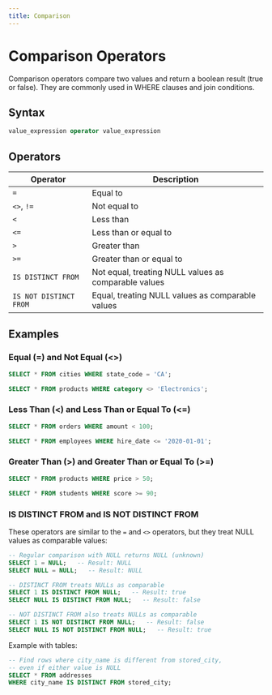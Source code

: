 ```yaml
---
title: Comparison
---
```


# Comparison Operators

Comparison operators compare two values and return a boolean result (true or
false). They are commonly used in WHERE clauses and join conditions.

## Syntax

```sql
value_expression operator value_expression
```

## Operators

| Operator               | Description                                          |
|------------------------|------------------------------------------------------|
| `=`                    | Equal to                                             |
| `<>`, `!=`             | Not equal to                                         |
| `<`                    | Less than                                            |
| `<=`                   | Less than or equal to                                |
| `>`                    | Greater than                                         |
| `>=`                   | Greater than or equal to                             |
| `IS DISTINCT FROM`     | Not equal, treating NULL values as comparable values |
| `IS NOT DISTINCT FROM` | Equal, treating NULL values as comparable values     |

## Examples

### Equal (=) and Not Equal (<>)

```sql
SELECT * FROM cities WHERE state_code = 'CA';

SELECT * FROM products WHERE category <> 'Electronics';
```

### Less Than (<) and Less Than or Equal To (<=)

```sql
SELECT * FROM orders WHERE amount < 100;

SELECT * FROM employees WHERE hire_date <= '2020-01-01';
```

### Greater Than (>) and Greater Than or Equal To (>=)

```sql
SELECT * FROM products WHERE price > 50;

SELECT * FROM students WHERE score >= 90;
```

### IS DISTINCT FROM and IS NOT DISTINCT FROM

These operators are similar to the `=` and `<>` operators, but they treat NULL
values as comparable values:

```sql
-- Regular comparison with NULL returns NULL (unknown)
SELECT 1 = NULL;   -- Result: NULL
SELECT NULL = NULL;   -- Result: NULL

-- DISTINCT FROM treats NULLs as comparable
SELECT 1 IS DISTINCT FROM NULL;   -- Result: true
SELECT NULL IS DISTINCT FROM NULL;   -- Result: false

-- NOT DISTINCT FROM also treats NULLs as comparable
SELECT 1 IS NOT DISTINCT FROM NULL;   -- Result: false
SELECT NULL IS NOT DISTINCT FROM NULL;   -- Result: true
```

Example with tables:

```sql
-- Find rows where city_name is different from stored_city,
-- even if either value is NULL
SELECT * FROM addresses
WHERE city_name IS DISTINCT FROM stored_city;
```
